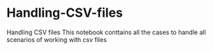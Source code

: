 # Handling-CSV-files
Handling CSV files 
This notebook conttains all the cases to handle all scenarios of working with csv files

